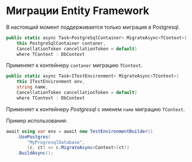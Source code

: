 # Миграции Entity Framework

В настоящий момент поддерживается только миграция в Postgresql. 

```csharp
public static async Task<PostgreSqlContainer> MigrateAsync<TContext>(
    this PostgreSqlContainer contaner,
    CancellationToken cancellationToken = default)
    where TContext : DbContext
```

Применяет к контейнеру `contaner` миграцию `TContext`.

```csharp
public static async Task<ITestEnvironment> MigrateAsync<TContext>(
    this ITestEnvironment env,
    string name,
    CancellationToken cancellationToken = default)
    where TContext : DbContext
```

Применяет к контейнеру *Postgresql* с именем `name` миграцию `TContext`.

Пример использования:

```csharp
await using var env = await new TestEnvironmentBuilder()
    .UsePostgres(
        "MyProgresqlDatabase",
        (c, ct) => c.MigrateAsync<Context>(ct))
    .BuildAsync();
```
